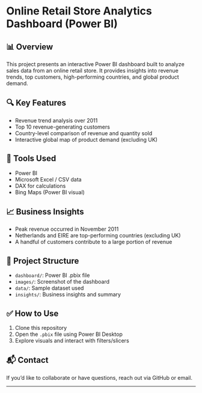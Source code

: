 # Online Retail Store Analytics Dashboard (Power BI)

## 📊 Overview
This project presents an interactive Power BI dashboard built to analyze sales data from an online retail store. It provides insights into revenue trends, top customers, high-performing countries, and global product demand.

## 🔍 Key Features
- Revenue trend analysis over 2011
- Top 10 revenue-generating customers
- Country-level comparison of revenue and quantity sold
- Interactive global map of product demand (excluding UK)

## 📌 Tools Used
- Power BI
- Microsoft Excel / CSV data
- DAX for calculations
- Bing Maps (Power BI visual)

## 📈 Business Insights
- Peak revenue occurred in November 2011
- Netherlands and EIRE are top-performing countries (excluding UK)
- A handful of customers contribute to a large portion of revenue

## 📁 Project Structure
- `dashboard/`: Power BI .pbix file
- `images/`: Screenshot of the dashboard
- `data/`: Sample dataset used
- `insights/`: Business insights and summary

## ✅ How to Use
1. Clone this repository
2. Open the `.pbix` file using Power BI Desktop
3. Explore visuals and interact with filters/slicers

## 📬 Contact
If you’d like to collaborate or have questions, reach out via GitHub or email.

---
